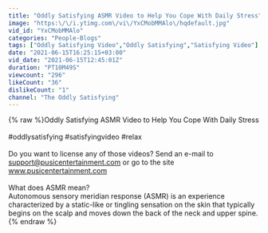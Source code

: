 ```yaml
---
title: "Oddly Satisfying ASMR Video to Help You Cope With Daily Stress"
image: "https:\/\/i.ytimg.com\/vi\/YxCMobMMAlo\/hqdefault.jpg"
vid_id: "YxCMobMMAlo"
categories: "People-Blogs"
tags: ["Oddly Satisfying Video","Oddly Satisfying","Satisfying Video"]
date: "2021-06-15T16:25:15+03:00"
vid_date: "2021-06-15T12:45:01Z"
duration: "PT10M49S"
viewcount: "296"
likeCount: "36"
dislikeCount: "1"
channel: "The Oddly Satisfying"
---
```

{% raw %}Oddly Satisfying ASMR Video to Help You Cope With Daily Stress<br /><br />#oddlysatisfying #satisfyingvideo #relax<br /><br />Do you want to license any of those videos? Send an e-mail to support@pusicentertainment.com or go to the site www.pusicentertainment.com<br /><br />What does ASMR mean?<br />Autonomous sensory meridian response (ASMR) is an experience characterized by a static-like or tingling sensation on the skin that typically begins on the scalp and moves down the back of the neck and upper spine.{% endraw %}
